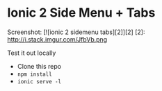 # Ionic 2 Side Menu + Tabs

Screenshot:
[![ionic 2 sidemenu tabs][2]][2]
[2]: http://i.stack.imgur.com/JfbVb.png

Test it out locally
- Clone this repo
- `npm install`
- `ionic serve -l`